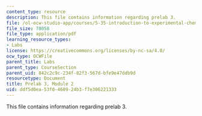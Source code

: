 ```yaml
---
content_type: resource
description: This file contains information regarding prelab 3.
file: /ol-ocw-studio-app/courses/5-35-introduction-to-experimental-chemistry-fall-2012/ddf5d0ea53f0460924b3f7e306221333_MIT5_35F12_prelab3module2.pdf
file_size: 78058
file_type: application/pdf
learning_resource_types:
- Labs
license: https://creativecommons.org/licenses/by-nc-sa/4.0/
ocw_type: OCWFile
parent_title: Labs
parent_type: CourseSection
parent_uid: 842c2c9c-234f-82f3-567d-bfe9e47ddb9d
resourcetype: Document
title: Prelab 3, Module 2
uid: ddf5d0ea-53f0-4609-24b3-f7e306221333
---
```

This file contains information regarding prelab 3.